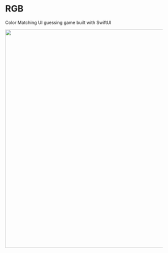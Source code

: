 # RGB

Color Matching UI guessing game built with SwiftUI

<img height="700" src="https://github.com/OdongoWaga/RGB/blob/master/Dec-11-2019%2017-58-46.gif" />

